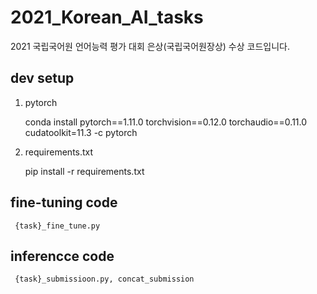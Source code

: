 # 2021_Korean_AI_tasks
2021 국립국어원 언어능력 평가 대회 은상(국립국어원장상) 수상 코드입니다. 

## dev setup
1. pytorch

     conda install pytorch==1.11.0 torchvision==0.12.0 torchaudio==0.11.0 cudatoolkit=11.3 -c pytorch

2. requirements.txt
     
     pip install -r requirements.txt


## fine-tuning code
     {task}_fine_tune.py

## inferencce code
     {task}_submissioon.py, concat_submission 

